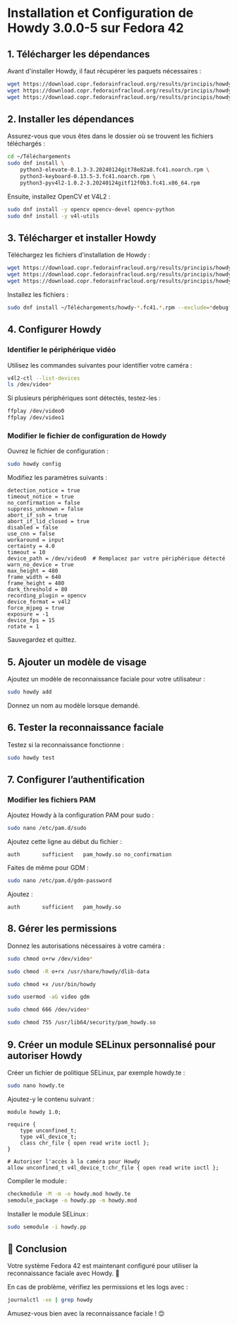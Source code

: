 # Installation et Configuration de Howdy 3.0.0-5 sur Fedora 42

## 1. Télécharger les dépendances
Avant d'installer Howdy, il faut récupérer les paquets nécessaires :

```bash
wget https://download.copr.fedorainfracloud.org/results/principis/howdy-beta/fedora-42-x86_64/07780296-python-pyv4l2/python3-pyv4l2-1.0.2-3.20240124gitf12f0b3.fc41.x86_64.rpm
wget https://download.copr.fedorainfracloud.org/results/principis/howdy-beta/fedora-42-x86_64/07780294-python-keyboard/python3-keyboard-0.13.5-3.fc41.noarch.rpm
wget https://download.copr.fedorainfracloud.org/results/principis/howdy-beta/fedora-42-x86_64/07780292-python-elevate/python3-elevate-0.1.3-3.20240124git78e82a8.fc41.noarch.rpm
```

## 2. Installer les dépendances
Assurez-vous que vous êtes dans le dossier où se trouvent les fichiers téléchargés :

```bash
cd ~/Téléchargements
sudo dnf install \
    python3-elevate-0.1.3-3.20240124git78e82a8.fc41.noarch.rpm \
    python3-keyboard-0.13.5-3.fc41.noarch.rpm \
    python3-pyv4l2-1.0.2-3.20240124gitf12f0b3.fc41.x86_64.rpm
```

Ensuite, installez OpenCV et V4L2 :

```bash
sudo dnf install -y opencv opencv-devel opencv-python
sudo dnf install -y v4l-utils
```

## 3. Télécharger et installer Howdy
Téléchargez les fichiers d'installation de Howdy :

```bash
wget https://download.copr.fedorainfracloud.org/results/principis/howdy-beta/fedora-41-x86_64/08674716-howdy/howdy-data-3.0.0-5.20250220gitaef35b5.fc41.noarch.rpm
wget https://download.copr.fedorainfracloud.org/results/principis/howdy-beta/fedora-41-x86_64/08674716-howdy/howdy-3.0.0-5.20250220gitaef35b5.fc41.x86_64.rpm
wget https://download.copr.fedorainfracloud.org/results/principis/howdy-beta/fedora-41-x86_64/08674716-howdy/howdy-gtk-3.0.0-5.20250220gitaef35b5.fc41.noarch.rpm
```

Installez les fichiers :

```bash
sudo dnf install ~/Téléchargements/howdy-*.fc41.*.rpm --exclude=*debug*
```

## 4. Configurer Howdy
### Identifier le périphérique vidéo
Utilisez les commandes suivantes pour identifier votre caméra :

```bash
v4l2-ctl --list-devices
ls /dev/video*
```

Si plusieurs périphériques sont détectés, testez-les :

```bash
ffplay /dev/video0
ffplay /dev/video1
```

### Modifier le fichier de configuration de Howdy
Ouvrez le fichier de configuration :

```bash
sudo howdy config
```

Modifiez les paramètres suivants :

```
detection_notice = true
timeout_notice = true
no_confirmation = false
suppress_unknown = false
abort_if_ssh = true
abort_if_lid_closed = true
disabled = false
use_cnn = false
workaround = input
certainty = 4.0
timeout = 10
device_path = /dev/video0  # Remplacez par votre périphérique détecté
warn_no_device = true
max_height = 480
frame_width = 640
frame_height = 480
dark_threshold = 80
recording_plugin = opencv
device_format = v4l2
force_mjpeg = true
exposure = -1
device_fps = 15
rotate = 1
```

Sauvegardez et quittez.

## 5. Ajouter un modèle de visage
Ajoutez un modèle de reconnaissance faciale pour votre utilisateur :

```bash
sudo howdy add
```

Donnez un nom au modèle lorsque demandé.

## 6. Tester la reconnaissance faciale
Testez si la reconnaissance fonctionne :

```bash
sudo howdy test
```

## 7. Configurer l’authentification
### Modifier les fichiers PAM

Ajoutez Howdy à la configuration PAM pour sudo :

```bash
sudo nano /etc/pam.d/sudo
```

Ajoutez cette ligne au début du fichier :

```
auth       sufficient   pam_howdy.so no_confirmation
```

Faites de même pour GDM :

```bash
sudo nano /etc/pam.d/gdm-password
```

Ajoutez :

```
auth       sufficient   pam_howdy.so
```

## 8. Gérer les permissions
Donnez les autorisations nécessaires à votre caméra :

```bash
sudo chmod o+rw /dev/video*
```

```bash
sudo chmod -R o+rx /usr/share/howdy/dlib-data
```
```bash
sudo chmod +x /usr/bin/howdy
```
```bash
sudo usermod -aG video gdm
```
```bash
sudo chmod 666 /dev/video*
```
```bash
sudo chmod 755 /usr/lib64/security/pam_howdy.so
```

## 9. Créer un module SELinux personnalisé pour autoriser Howdy
Créer un fichier de politique SELinux, par exemple howdy.te :

```bash
sudo nano howdy.te
```

Ajoutez-y le contenu suivant :

```
module howdy 1.0;

require {
    type unconfined_t;
    type v4l_device_t;
    class chr_file { open read write ioctl };
}

# Autoriser l'accès à la caméra pour Howdy
allow unconfined_t v4l_device_t:chr_file { open read write ioctl };

```

Compiler le module :
 
```bash
checkmodule -M -m -o howdy.mod howdy.te
semodule_package -o howdy.pp -m howdy.mod
```

Installer le module SELinux :

```bash
sudo semodule -i howdy.pp
```

## 🎯 Conclusion
Votre système Fedora 42 est maintenant configuré pour utiliser la reconnaissance faciale avec Howdy. 🚀

En cas de problème, vérifiez les permissions et les logs avec :

```bash
journalctl -xe | grep howdy
```

Amusez-vous bien avec la reconnaissance faciale ! 😊

